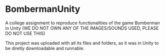# BombermanUnity
A college assignment to reproduce functionalities of the game Bomberman in Unity (WE DO NOT OWN ANY OF THE IMAGES/SOUNDS USED, PLEASE DO NOT USE THIS)

This project was uploaded with all its files and folders, as it was in Unity to be diretly downloadable and runnable.
